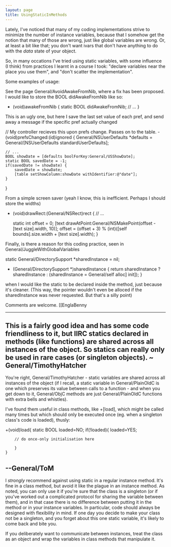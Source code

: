```yaml
---
layout: page
title: UsingStaticInMethods
---
```




Lately, I've noticed that many of my coding implementations strive to minimize the number of instance variables, because that I somehow get the notion that many of those are wrong, just like global variables are wrong. Or, at least a bit like that; you don't want ivars that don't have anything to do with the _data_ state of your object.

So, in many occations I've tried using static variables, with some influence (I think) from practices I learnt in a course I took: "declare variables near the place you use them", and "don't scatter the implementation".

Some examples of usage:

See the page General/AvoidAwakeFromNib, where a fix has been proposed. I would like to store the BOOL didAwakeFromNib like so:
    
- (void)awakeFromNib {
    static BOOL didAwakeFromNib;
    // ...
}


This is an ugly one, but here I save the last set value of each pref, and send away a message if the specific pref actually changed
    
// My controller recieves this upon prefs change. Passes on to the table.
-(void)prefsChanged:(id)ignored {
	General/NSUserDefaults *defaults = General/[NSUserDefaults standardUserDefaults];
	
	// ...
	BOOL showDate = [defaults boolForKey:General/USShowDate];
	static BOOL savedDate = -1;
	if(savedDate != showDate) {
		savedDate = showDate;
		[table setShowColumn:showDate withIdentifier:@"date"];
	}
}


From a simple screen saver (yeah I know, this is inefficient. Perhaps I should store the widths)
    
- (void)drawRect:(General/NSRect)rect
{
	// ...
	
	static int offset = 0;
	[text drawAtPoint:General/NSMakePoint(offset - [text size].width, 10)];
	offset = (offset + 3) % (int)([self bounds].size.width + [text size].width); 
}


Finally, is there a reason for this coding practice, seen in General/JuggleWithGlobalVariables
    
static General/DirectorySupport *sharedInstance = nil;
+ (General/DirectorySupport *)sharedInstance
{
    return sharedInstance ? sharedInstance : (sharedInstance = General/self alloc] init]);
}

when I would like the static to be declared inside the method, just because it's cleaner.  (This way, the pointer wouldn't even be alloced if the sharedInstance was never requested. But that's a silly point)

Comments are welcome.
[[EnglaBenny

----
This is a fairly good idea and has some code friendliness to it, but IIRC statics declared in methods (like functions) are shared across all instances of the object. So statics can really only be used in rare cases (or singleton objects). ~ General/TimothyHatcher
----
You're right, General/TimothyHatcher - static variables are shared across all instances of the object (if I recall, a static variable in General/PlainOldC is one which preserves its value between calls to a function - and when you get down to it, General/ObjC methods are just General/PlainOldC functions with extra bells and whistles).

I've found them useful in class methods, like +[load], which might be called many times but which should only be executed once (eg. when a singleton class's code is loaded), thusly:
    
+(void)load{
	static BOOL loaded=NO;
	if(!loaded){
		loaded=YES;

		// do once-only initialisation here

		}
	}

--General/ToM
----
I *strongly* recommend against using     static in a regular instance method. It's fine in a class method, but avoid it like the plague in an instance method. As noted, you can only use it if you're sure that the class is a singleton (or if you've worked out a complicated protocol for sharing the variable between them), and in that case there is no difference between putting it in the method or in your instance variables. In particular, code should always be designed with flexibility in mind. If one day you decide to make your class not be a singleton, and you forget about this one static variable, it's likely to come back and bite you.

If you deliberately want to communicate between instances, treat the class as an object and wrap the variables in class methods that manipulate it.
